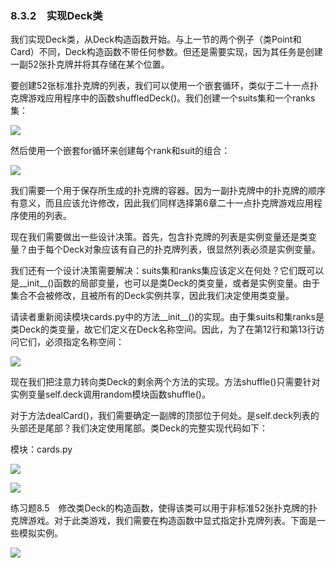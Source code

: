    

### 8.3.2　实现Deck类

我们实现Deck类，从Deck构造函数开始。与上一节的两个例子（类Point和Card）不同，Deck构造函数不带任何参数。但还是需要实现，因为其任务是创建一副52张扑克牌并将其存储在某个位置。

要创建52张标准扑克牌的列表，我们可以使用一个嵌套循环，类似于二十一点扑克牌游戏应用程序中的函数shuffledDeck()。我们创建一个suits集和一个ranks集：

![](0-Assets/Epubook/程序员编程语言经典合集（计算机科学丛书5册套装），javapython编程语言含经典教材龙书《编译原理》%20(Bruce%20Eckel%20%20Alfred%20V.%20Aho%20%20Monica%20S.%20Lam%20etc.)%20(Z-Library)/images/image08841.jpeg)

然后使用一个嵌套for循环来创建每个rank和suit的组合：

![](0-Assets/Epubook/程序员编程语言经典合集（计算机科学丛书5册套装），javapython编程语言含经典教材龙书《编译原理》%20(Bruce%20Eckel%20%20Alfred%20V.%20Aho%20%20Monica%20S.%20Lam%20etc.)%20(Z-Library)/images/image08842.jpeg)

我们需要一个用于保存所生成的扑克牌的容器。因为一副扑克牌中的扑克牌的顺序有意义，而且应该允许修改，因此我们同样选择第6章二十一点扑克牌游戏应用程序使用的列表。

现在我们需要做出一些设计决策。首先，包含扑克牌的列表是实例变量还是类变量？由于每个Deck对象应该有自己的扑克牌列表，很显然列表必须是实例变量。

我们还有一个设计决策需要解决：suits集和ranks集应该定义在何处？它们既可以是__init__()函数的局部变量，也可以是类Deck的类变量，或者是实例变量。由于集合不会被修改，且被所有的Deck实例共享，因此我们决定使用类变量。

请读者重新阅读模块cards.py中的方法__init__()的实现。由于集suits和集ranks是类Deck的类变量，故它们定义在Deck名称空间。因此，为了在第12行和第13行访问它们，必须指定名称空间：

![](0-Assets/Epubook/程序员编程语言经典合集（计算机科学丛书5册套装），javapython编程语言含经典教材龙书《编译原理》%20(Bruce%20Eckel%20%20Alfred%20V.%20Aho%20%20Monica%20S.%20Lam%20etc.)%20(Z-Library)/images/image08843.jpeg)

现在我们把注意力转向类Deck的剩余两个方法的实现。方法shuffle()只需要针对实例变量self.deck调用random模块函数shuffle()。

对于方法dealCard()，我们需要确定一副牌的顶部位于何处。是self.deck列表的头部还是尾部？我们决定使用尾部。类Deck的完整实现代码如下：

模块：cards.py

![](0-Assets/Epubook/程序员编程语言经典合集（计算机科学丛书5册套装），javapython编程语言含经典教材龙书《编译原理》%20(Bruce%20Eckel%20%20Alfred%20V.%20Aho%20%20Monica%20S.%20Lam%20etc.)%20(Z-Library)/images/image08844.jpeg)

![](0-Assets/Epubook/程序员编程语言经典合集（计算机科学丛书5册套装），javapython编程语言含经典教材龙书《编译原理》%20(Bruce%20Eckel%20%20Alfred%20V.%20Aho%20%20Monica%20S.%20Lam%20etc.)%20(Z-Library)/images/image08845.jpeg)

练习题8.5　修改类Deck的构造函数，使得该类可以用于非标准52张扑克牌的扑克牌游戏。对于此类游戏，我们需要在构造函数中显式指定扑克牌列表。下面是一些模拟实例。

![](0-Assets/Epubook/程序员编程语言经典合集（计算机科学丛书5册套装），javapython编程语言含经典教材龙书《编译原理》%20(Bruce%20Eckel%20%20Alfred%20V.%20Aho%20%20Monica%20S.%20Lam%20etc.)%20(Z-Library)/images/image08846.jpeg)